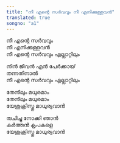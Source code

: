 ```yaml
---
title: "നീ എന്റെ സർവവും നീ എനിക്കുള്ളവൻ"
translated: true
songno: "a1"
---
```

നീ എന്റെ സർവവും  
നീ എനിക്കുള്ളവൻ  
നീ എന്റെ സർവവും എല്ലാറ്റിലും  
  
നിൻ ജീവൻ എൻ പേർക്കായ്‌  
തന്നതിനാൽ  
നീ എന്റെ സർവവും എല്ലാറ്റിലും  
  
തേനിലും മധുരമാം  
തേനിലും മധുരമാം  
യേശുക്രിസ്തു മാധുര്യവാൻ  
  
രുചിച്ചു നോക്കി ഞാൻ  
കർത്തൻ കൃപകളെ  
യേശുക്രിസ്തു മാധുര്യവാൻ  
